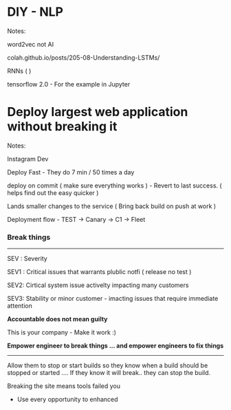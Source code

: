 # DIY - NLP



Notes:



word2vec not AI



colah.github.io/posts/205-08-Understanding-LSTMs/



RNNs ( )



tensorflow 2.0 - For the example in Jupyter 





# Deploy largest web application without breaking it

Notes:

Instagram Dev



Deploy Fast - They do 7 min /  50 times a day



deploy on commit ( make sure everything works ) - Revert to last success. ( helps find out the easy quicker )



Lands smaller changes to the service ( Bring back build on push at work )





Deployment flow -  TEST -> Canary -> C1 -> Fleet



### Break things

-----

SEV : Severity



SEV1 : Critical issues that warrants plublic notfi ( release no test )



SEV2: Cirtical system issue activelty impacting many customers 



SEV3: Stability or minor customer - imacting issues that require immediate attention



**Accountable does not mean guilty**



This is your company - Make it work :)



**Empower engineer to break things ... and empower engineers to fix things**

---

Allow them to stop or start builds so they know when a build should be stopped or started .... If they know it will break.. they can stop the build.





Breaking the site means tools failed you

* Use every opportunity to enhanced












